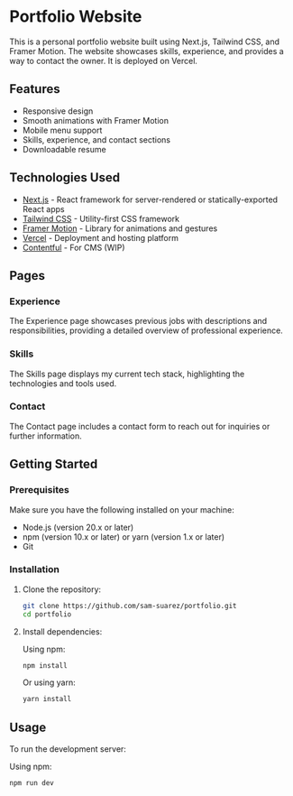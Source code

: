 # Portfolio Website

This is a personal portfolio website built using Next.js, Tailwind CSS, and Framer Motion. The website showcases skills, experience, and provides a way to contact the owner. It is deployed on Vercel.

## Features

- Responsive design
- Smooth animations with Framer Motion
- Mobile menu support
- Skills, experience, and contact sections
- Downloadable resume

## Technologies Used

- [Next.js](https://nextjs.org/) - React framework for server-rendered or statically-exported React apps
- [Tailwind CSS](https://tailwindcss.com/) - Utility-first CSS framework
- [Framer Motion](https://www.framer.com/motion/) - Library for animations and gestures
- [Vercel](https://vercel.com/) - Deployment and hosting platform
- [Contentful](https://www.contentful.com/) - For CMS (WIP)

## Pages

### Experience

The Experience page showcases previous jobs with descriptions and responsibilities, providing a detailed overview of professional experience.

### Skills

The Skills page displays my current tech stack, highlighting the technologies and tools used.

### Contact

The Contact page includes a contact form to reach out for inquiries or further information.

## Getting Started

### Prerequisites

Make sure you have the following installed on your machine:

- Node.js (version 20.x or later)
- npm (version 10.x or later) or yarn (version 1.x or later)
- Git

### Installation

1. Clone the repository:

   ```bash
   git clone https://github.com/sam-suarez/portfolio.git
   cd portfolio
   ```

2. Install dependencies:

   Using npm:

   ```bash
   npm install
   ```

   Or using yarn:

   ```bash
   yarn install
   ```

## Usage

To run the development server:

Using npm:

```bash
npm run dev
```
